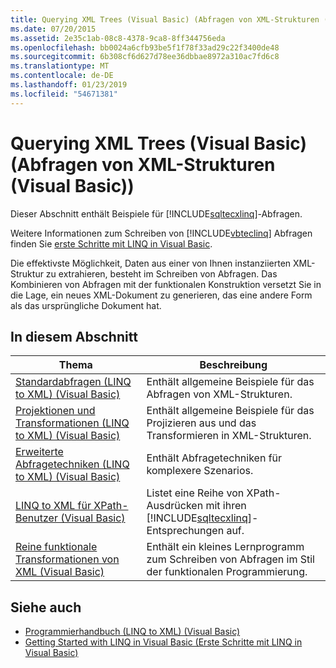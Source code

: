 ```yaml
---
title: Querying XML Trees (Visual Basic) (Abfragen von XML-Strukturen (Visual Basic))
ms.date: 07/20/2015
ms.assetid: 2e35c1ab-08c8-4378-9ca8-8ff344756eda
ms.openlocfilehash: bb0024a6cfb93be5f1f78f33ad29c22f3400de48
ms.sourcegitcommit: 6b308cf6d627d78ee36dbbae8972a310ac7fd6c8
ms.translationtype: MT
ms.contentlocale: de-DE
ms.lasthandoff: 01/23/2019
ms.locfileid: "54671381"
---
```

# <a name="querying-xml-trees-visual-basic"></a>Querying XML Trees (Visual Basic) (Abfragen von XML-Strukturen (Visual Basic))
Dieser Abschnitt enthält Beispiele für [!INCLUDE[sqltecxlinq](~/includes/sqltecxlinq-md.md)]-Abfragen.  
  
 Weitere Informationen zum Schreiben von [!INCLUDE[vbteclinq](~/includes/vbteclinq-md.md)] Abfragen finden Sie [erste Schritte mit LINQ in Visual Basic](../../../../visual-basic/programming-guide/concepts/linq/getting-started-with-linq.md).  
  
 Die effektivste Möglichkeit, Daten aus einer von Ihnen instanziierten XML-Struktur zu extrahieren, besteht im Schreiben von Abfragen. Das Kombinieren von Abfragen mit der funktionalen Konstruktion versetzt Sie in die Lage, ein neues XML-Dokument zu generieren, das eine andere Form als das ursprüngliche Dokument hat.  
  
## <a name="in-this-section"></a>In diesem Abschnitt  
  
|Thema|Beschreibung|  
|-----------|-----------------|  
|[Standardabfragen (LINQ to XML) (Visual Basic)](../../../../visual-basic/programming-guide/concepts/linq/basic-queries-linq-to-xml.md)|Enthält allgemeine Beispiele für das Abfragen von XML-Strukturen.|  
|[Projektionen und Transformationen (LINQ to XML) (Visual Basic)](../../../../visual-basic/programming-guide/concepts/linq/projections-and-transformations-linq-to-xml.md)|Enthält allgemeine Beispiele für das Projizieren aus und das Transformieren in XML-Strukturen.|  
|[Erweiterte Abfragetechniken (LINQ to XML) (Visual Basic)](../../../../visual-basic/programming-guide/concepts/linq/advanced-query-techniques-linq-to-xml.md)|Enthält Abfragetechniken für komplexere Szenarios.|  
|[LINQ to XML für XPath-Benutzer (Visual Basic)](../../../../visual-basic/programming-guide/concepts/linq/linq-to-xml-for-xpath-users.md)|Listet eine Reihe von XPath-Ausdrücken mit ihren [!INCLUDE[sqltecxlinq](~/includes/sqltecxlinq-md.md)]-Entsprechungen auf.|  
|[Reine funktionale Transformationen von XML (Visual Basic)](../../../../visual-basic/programming-guide/concepts/linq/pure-functional-transformations-of-xml.md)|Enthält ein kleines Lernprogramm zum Schreiben von Abfragen im Stil der funktionalen Programmierung.|  
  
## <a name="see-also"></a>Siehe auch
- [Programmierhandbuch (LINQ to XML) (Visual Basic)](../../../../visual-basic/programming-guide/concepts/linq/programming-guide-linq-to-xml.md)
- [Getting Started with LINQ in Visual Basic (Erste Schritte mit LINQ in Visual Basic)](../../../../visual-basic/programming-guide/concepts/linq/getting-started-with-linq.md)
